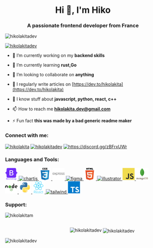 <h1 align="center">Hi 👋, I'm Hiko</h1>
<h3 align="center">A passionate frontend developer from France</h3>

<p align="left"> <img src="https://komarev.com/ghpvc/?username=hikolakitadev&label=Profile%20views&color=0e75b6&style=flat" alt="hikolakitadev" /> </p>

<p align="left"> <a href="https://github.com/ryo-ma/github-profile-trophy"><img src="https://github-profile-trophy.vercel.app/?username=hikolakitadev" alt="hikolakitadev" /></a> </p>

- 🔭 I’m currently working on my **backend skills**

- 🌱 I’m currently learning **rust,Go**

- 👯 I’m looking to collaborate on **anything**

- 📝 I regularly write articles on [https://dev.to/hikolakita](https://dev.to/hikolakita)

- 💬 I know stuff about **javascript, python, react, c++**

- 📫 How to reach me **hikolakita.dev@gmail.com**

- ⚡ Fun fact **this was made by a bad generic readme maker**

<h3 align="left">Connect with me:</h3>
<p align="left">
<a href="https://dev.to/hikolakita" target="blank"><img align="center" src="https://raw.githubusercontent.com/rahuldkjain/github-profile-readme-generator/master/src/images/icons/Social/devto.svg" alt="hikolakita" height="30" width="40" /></a>
<a href="https://www.youtube.com/c/hikolakitadev" target="blank"><img align="center" src="https://raw.githubusercontent.com/rahuldkjain/github-profile-readme-generator/master/src/images/icons/Social/youtube.svg" alt="hikolakitadev" height="30" width="40" /></a>
<a href="https://discord.gg/https://discord.gg/zBFrxUWr" target="blank"><img align="center" src="https://raw.githubusercontent.com/rahuldkjain/github-profile-readme-generator/master/src/images/icons/Social/discord.svg" alt="https://discord.gg/zBFrxUWr" height="30" width="40" /></a>
</p>

<h3 align="left">Languages and Tools:</h3>
<p align="left"> <a href="https://getbootstrap.com" target="_blank" rel="noreferrer"> <img src="https://raw.githubusercontent.com/devicons/devicon/master/icons/bootstrap/bootstrap-plain-wordmark.svg" alt="bootstrap" width="40" height="40"/> </a> <a href="https://www.chartjs.org" target="_blank" rel="noreferrer"> <img src="https://www.chartjs.org/media/logo-title.svg" alt="chartjs" width="40" height="40"/> </a> <a href="https://www.w3schools.com/css/" target="_blank" rel="noreferrer"> <img src="https://raw.githubusercontent.com/devicons/devicon/master/icons/css3/css3-original-wordmark.svg" alt="css3" width="40" height="40"/> </a> <a href="https://expressjs.com" target="_blank" rel="noreferrer"> <img src="https://raw.githubusercontent.com/devicons/devicon/master/icons/express/express-original-wordmark.svg" alt="express" width="40" height="40"/> </a> <a href="https://www.figma.com/" target="_blank" rel="noreferrer"> <img src="https://www.vectorlogo.zone/logos/figma/figma-icon.svg" alt="figma" width="40" height="40"/> </a> <a href="https://www.w3.org/html/" target="_blank" rel="noreferrer"> <img src="https://raw.githubusercontent.com/devicons/devicon/master/icons/html5/html5-original-wordmark.svg" alt="html5" width="40" height="40"/> </a> <a href="https://www.adobe.com/in/products/illustrator.html" target="_blank" rel="noreferrer"> <img src="https://www.vectorlogo.zone/logos/adobe_illustrator/adobe_illustrator-icon.svg" alt="illustrator" width="40" height="40"/> </a> <a href="https://developer.mozilla.org/en-US/docs/Web/JavaScript" target="_blank" rel="noreferrer"> <img src="https://raw.githubusercontent.com/devicons/devicon/master/icons/javascript/javascript-original.svg" alt="javascript" width="40" height="40"/> </a> <a href="https://www.mongodb.com/" target="_blank" rel="noreferrer"> <img src="https://raw.githubusercontent.com/devicons/devicon/master/icons/mongodb/mongodb-original-wordmark.svg" alt="mongodb" width="40" height="40"/> </a> <a href="https://nodejs.org" target="_blank" rel="noreferrer"> <img src="https://raw.githubusercontent.com/devicons/devicon/master/icons/nodejs/nodejs-original-wordmark.svg" alt="nodejs" width="40" height="40"/> </a> <a href="https://www.python.org" target="_blank" rel="noreferrer"> <img src="https://raw.githubusercontent.com/devicons/devicon/master/icons/python/python-original.svg" alt="python" width="40" height="40"/> </a> <a href="https://reactjs.org/" target="_blank" rel="noreferrer"> <img src="https://raw.githubusercontent.com/devicons/devicon/master/icons/react/react-original-wordmark.svg" alt="react" width="40" height="40"/> </a> <a href="https://tailwindcss.com/" target="_blank" rel="noreferrer"> <img src="https://www.vectorlogo.zone/logos/tailwindcss/tailwindcss-icon.svg" alt="tailwind" width="40" height="40"/> </a> <a href="https://www.typescriptlang.org/" target="_blank" rel="noreferrer"> <img src="https://raw.githubusercontent.com/devicons/devicon/master/icons/typescript/typescript-original.svg" alt="typescript" width="40" height="40"/> </a> </p>

<h3 align="left">Support:</h3>
<p><a href="https://www.buymeacoffee.com/hikolakitam"> <img align="left" src="https://cdn.buymeacoffee.com/buttons/v2/default-yellow.png" height="50" width="210" alt="hikolakitam" /></a></p><br><br>

<p><img align="left" src="https://github-readme-stats.vercel.app/api/top-langs?username=hikolakitadev&show_icons=true&locale=en&layout=compact" alt="hikolakitadev" /></p>

<p>&nbsp;<img align="center" src="https://github-readme-stats.vercel.app/api?username=hikolakitadev&show_icons=true&locale=en" alt="hikolakitadev" /></p>

<p><img align="center" src="https://github-readme-streak-stats.herokuapp.com/?user=hikolakitadev&" alt="hikolakitadev" /></p>
